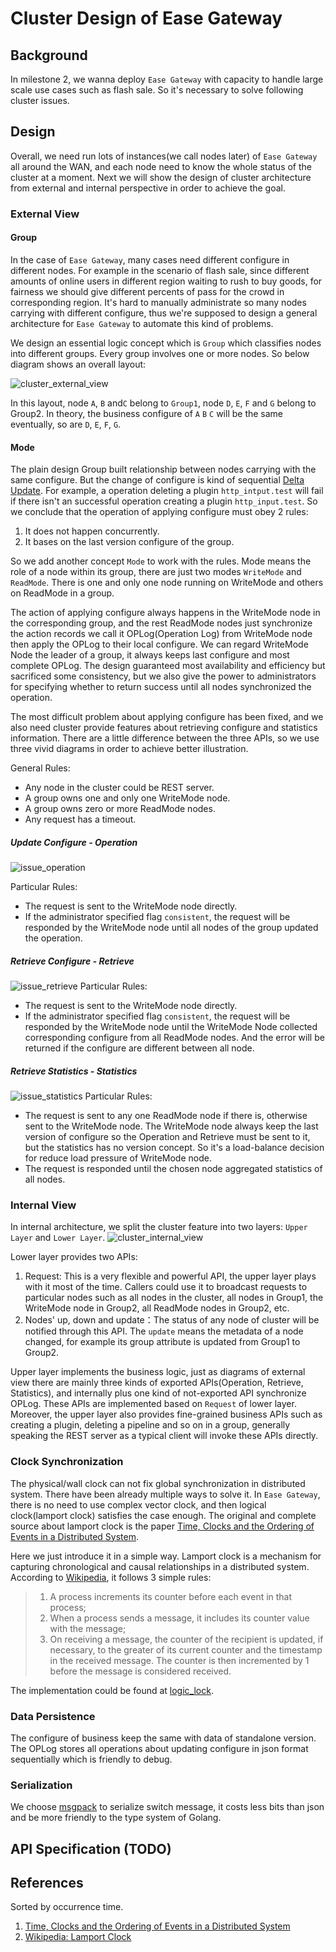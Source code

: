 # Cluster Design of Ease Gateway

## Background
In milestone 2, we wanna deploy `Ease Gateway` with capacity to handle large scale use cases such as flash sale. So it's necessary to solve following cluster issues.

## Design
Overall, we need run lots of instances(we call nodes later) of `Ease Gateway` all around the WAN, and each node need to know the whole status of the cluster at a moment. Next we will show the design of cluster architecture from external and internal perspective in order to achieve the goal.

### External View
#### Group
In the case of `Ease Gateway`, many cases need different configure in different nodes. For example in the scenario of flash sale, since different amounts of online users in different region waiting to rush to buy goods, for fairness we should give different percents of pass for the crowd in corresponding region. It's hard to manually administrate so many nodes carrying with different configure, thus we're supposed to design a general architecture for `Ease Gateway` to automate this kind of problems.

We design an essential logic concept which is `Group` which classifies nodes into different groups. Every group involves one or more nodes. So below diagram shows an overall layout:

![cluster_external_view](./diagrams/cluster_external_view.jpg)

In this layout, node `A`, `B` and`C` belong to `Group1`, node `D`, `E`, `F` and `G` belong to Group2. In theory, the business configure of `A` `B` `C` will be the same eventually, so are `D`, `E`, `F`, `G`.


#### Mode
The plain design Group built relationship between nodes carrying with the same configure. But the change of configure is kind of sequential [Delta Update](https://en.wikipedia.org/wiki/Delta_update). For example, a operation deleting a plugin `http_intput.test` will fail if there isn't an successful operation creating a plugin `http_input.test`. So we conclude that the operation of applying configure must obey 2 rules:

1. It does not happen concurrently.
2. It bases on the last version configure of the group.

So we add another concept `Mode` to work with the rules. Mode means the role of a node within its group, there are just two modes `WriteMode` and `ReadMode`. There is one and only one node running on WriteMode and others on ReadMode in a group.

The action of applying configure always happens in the WriteMode node in the corresponding group, and the rest ReadMode nodes just synchronize the action records we call it OPLog(Operation Log) from WriteMode node then apply the OPLog to their local configure. We can regard WriteMode Node the leader of a group, it always keeps last configure and most complete OPLog. The design guaranteed most availability and efficiency but sacrificed some consistency, but we also give the power to administrators for specifying whether to return success until all nodes synchronized the operation.

The most difficult problem about applying configure has been fixed, and we also need cluster provide features about retrieving configure and statistics information. There are a little difference between the three APIs, so we use three vivid diagrams in order to achieve better illustration.

General Rules:

- Any node in the cluster could be REST server.
- A group owns one and only one WriteMode node.
- A group owns zero or more ReadMode nodes.
- Any request has a timeout.

##### Update Configure - Operation
![issue_operation](./diagrams/issue_operation.jpg)

Particular Rules:
- The request is sent to the WriteMode node directly.
- If the administrator specified flag `consistent`, the request will be responded by the WriteMode node until all nodes of the group updated the operation.

##### Retrieve Configure - Retrieve
![issue_retrieve](./diagrams/issue_retrieve.jpg)
Particular Rules:
- The request is sent to the WriteMode node directly.
- If the administrator specified flag `consistent`, the request will be responded by the WriteMode node until the WriteMode Node collected corresponding configure from all ReadMode nodes. And the error will be returned if the configure are different between all node.

##### Retrieve Statistics - Statistics
![issue_statistics](./diagrams/issue_statistics.jpg)
Particular Rules:
- The request is sent to any one ReadMode node if there is, otherwise sent to the WriteMode node. The WriteMode node always keep the last version of configure so the Operation and Retrieve must be sent to it, but the statistics has no version concept. So it's a load-balance decision for reduce load pressure of WriteMode node.
- The request is responded until the chosen node aggregated statistics of all nodes.

### Internal View
In internal architecture, we split the cluster feature into two layers: `Upper Layer` and `Lower Layer`.
![cluster_internal_view](./diagrams/cluster_internal_view.jpg)

Lower layer provides two APIs:
1. Request: This is a very flexible and powerful API, the upper layer plays with it most of the time. Callers could use it to broadcast requests to particular nodes such as all nodes in the cluster, all nodes in Group1, the WriteMode node in Group2, all ReadMode nodes in Group2, etc.
2. Nodes' up, down and update：The status of any node of cluster will be notified through this API. The `update` means the metadata of a node changed, for example its group attribute is updated from Group1 to Group2.

Upper layer implements the business logic, just as diagrams of external view there are mainly three kinds of exported APIs(Operation, Retrieve, Statistics), and internally plus one kind of not-exported API synchronize OPLog. These APIs are implemented based on `Request` of lower layer. Moreover, the upper layer also provides fine-grained business APIs such as creating a plugin, deleting a pipeline and so on in a group, generally speaking the REST server as a typical client will invoke these APIs directly.

### Clock Synchronization
The physical/wall clock can not fix global synchronization in distributed system. There have been already multiple ways to solve it. In `Ease Gateway`, there is no need to use complex vector clock, and then logical clock(lamport clock) satisfies the case enough. The original and complete source about lamport clock is the paper [Time, Clocks and the Ordering of Events in a Distributed System](http://lamport.azurewebsites.net/pubs/time-clocks.pdf).

Here we just introduce it in a simple way. Lamport clock is a mechanism for capturing chronological and causal relationships in a distributed system. According to [Wikipedia](https://en.wikipedia.org/wiki/Lamport_timestamps), it follows 3 simple rules:

> 1. A process increments its counter before each event in that process;
> 2. When a process sends a message, it includes its counter value with the message;
> 3. On receiving a message, the counter of the recipient is updated, if necessary, to the greater of its current counter and the timestamp in the received message. The counter is then incremented by 1 before the message is considered received.

The implementation could be found at [logic_lock](../src/cluster/logical_clock.go).

### Data Persistence
The configure of business keep the same with data of standalone version. The OPLog stores all operations about updating configure in json format sequentially which is friendly to debug.

### Serialization
We choose [msgpack](https://github.com/ugorji/go) to serialize switch message, it costs less bits than json and be more friendly to the type system of Golang.

## API Specification (TODO)

## References
Sorted by occurrence time.

1. [Time, Clocks and the Ordering of Events in a Distributed System](http://lamport.azurewebsites.net/pubs/time-clocks.pdf)
2. [Wikipedia: Lamport Clock](https://en.wikipedia.org/wiki/Lamport_timestamps)
